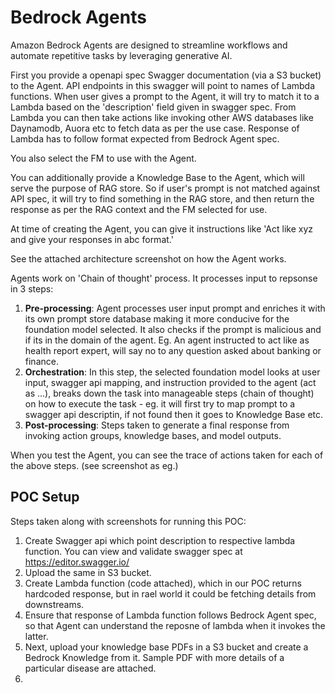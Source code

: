 # Bedrock Agents

Amazon Bedrock Agents are designed to streamline workflows and automate repetitive tasks by leveraging generative AI.

First you provide a openapi spec Swagger documentation (via a S3 bucket) to the Agent.
API endpoints in this swagger will point to names of Lambda functions.
When user gives a prompt to the Agent, it will try to match it to a Lambda based on the 
'description' field given in swagger spec.
From Lambda you can then take actions like invoking other AWS databases like Daynamodb, Auora etc to fetch data as per the use case.
Response of Lambda has to follow format expected from Bedrock Agent spec.

You also select the FM to use with the Agent.

You can additionally provide a Knowledge Base to the Agent, which will serve the purpose of RAG store. So if user's prompt is not matched against API spec, it will try to find something in the RAG store, and then return the response as per the RAG context and the FM selected for use.

At time of creating the Agent, you can give it instructions like 'Act like xyz and give your responses in abc format.'

See the attached architecture screenshot on how the Agent works.

Agents work on 'Chain of thought' process. It processes input to repsonse in 3 steps:
1. **Pre-processing**: Agent processes user input prompt and enriches it with its own prompt store database making it more conducive for the foundation model selected. It also checks if the prompt is malicious and if its in the domain of the agent. Eg. An agent instructed to act like as health report expert, will say no to any question asked about banking or finance.
2. **Orchestration**: In this step, the selected foundation model looks at user input, swagger api mapping, and instruction provided to the agent (act as ...), breaks down the task into manageable steps (chain of thought) on how to execute the task - eg. it will first try to map prompt to a swagger api descriptin, if not found then it goes to Knowledge Base etc.
3. **Post-processing**: Steps taken to generate a final response from invoking action groups, knowledge bases, and model outputs.

When you test the Agent, you can see the trace of actions taken for each of the above steps. (see screenshot as eg.) 

## POC Setup
Steps taken along with screenshots for running this POC:
1. Create Swagger api which point description to respective lambda function. You can view and validate swagger spec at https://editor.swagger.io/
2. Upload the same in S3 bucket.
3. Create Lambda function (code attached), which in our POC returns hardcoded response, but in rael world it could be fetching details from downstreams.
4. Ensure that response of Lambda function follows Bedrock Agent spec, so that Agent can understand the reposne of lambda when it invokes the latter.
5. Next, upload your knowledge base PDFs in a S3 bucket and create a Bedrock Knowledge from it. Sample PDF with more details of a particular disease are attached.
6. 
